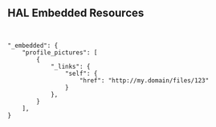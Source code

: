 ##  HAL Embedded Resources

  <pre><code class="hljs">

"_embedded": {
    "profile_pictures": [
        {
            "_links": {
                "self": {
                    "href": "http://my.domain/files/123"
                }
            },
        }
    ],
}

  </code></pre>
